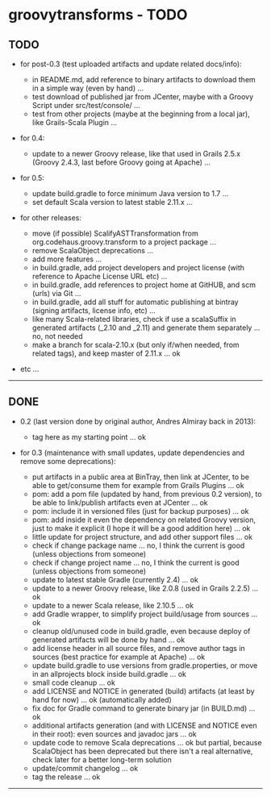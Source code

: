 groovytransforms - TODO
=======================

TODO
----

- for post-0.3 (test uploaded artifacts and update related docs/info):
	- in README.md, add reference to binary artifacts to download them in a simple way (even by hand) ...
	- test download of published jar from JCenter, maybe with a Groovy Script under src/test/console/ ...
	- test from other projects (maybe at the beginning from a local jar), like Grails-Scala Plugin ...

- for 0.4:
	- update to a newer Groovy release, like that used in Grails 2.5.x (Groovy 2.4.3, last before Groovy going at Apache) ...

- for 0.5:
	- update build.gradle to force minimum Java version to 1.7 ...
	- set default Scala version to latest stable 2.11.x ...


- for other releases:
	- move (if possible) ScalifyASTTransformation from org.codehaus.groovy.transform to a project package ...
	- remove ScalaObject deprecations ...
	- add more features ...
	- in build.gradle, add project developers and project license (with reference to Apache License URL etc) ...
	- in build.gradle, add references to project home at GitHUB, and scm (urls) via Git ...
	- in build.gradle, add all stuff for automatic publishing at bintray (signing artifacts, license info, etc) ...
	- like many Scala-related libraries, check if use a scalaSuffix in generated artifacts (_2.10 and _2.11) and generate them separately ... no, not needed
	- make a branch for scala-2.10.x (but only if/when needed, from related tags), and keep master of 2.11.x ... ok


- etc ...

---------------


DONE
----

- 0.2 (last version done by original author, Andres Almiray back in 2013):
	- tag here as my starting point ... ok

- for 0.3 (maintenance with small updates, update dependencies and remove some deprecations):
	- put artifacts in a public area at BinTray, then link at JCenter, to be able to get/consume them for example from Grails Plugins ... ok
	- pom: add a pom file (updated by hand, from previous 0.2 version), to be able to link/publish artifacts even at JCenter ... ok
	- pom: include it in versioned files (just for backup purposes) ... ok
	- pom: add inside it even the dependency on related Groovy version, just to make it explicit (I hope it will be a good addition here) ... ok
	- little update for project structure, and add other support files ... ok
	- check if change package name ... no, I think the current is good (unless objections from someone)
	- check if change project name ... no, I think the current is good (unless objections from someone)
	- update to latest stable Gradle (currently 2.4) ... ok
	- update to a newer Groovy release, like 2.0.8 (used in Grails 2.2.5) ... ok
	- update to a newer Scala release, like 2.10.5 ... ok
	- add Gradle wrapper, to simplify project build/usage from sources ... ok
	- cleanup old/unused code in build.gradle, even because deploy of generated artifacts will be done by hand ... ok
	- add license header in all source files, and remove author tags in sources (best practice for example at Apache) ... ok
	- update build.gradle to use versions from gradle.properties, or move in an allprojects block inside build.gradle ... ok
	- small code cleanup ... ok
	- add LICENSE and NOTICE in generated (build) artifacts (at least by hand for now) ... ok (automatically added)
	- fix doc for Gradle command to generate binary jar (in BUILD.md) ... ok
	- additional artifacts generation (and with LICENSE and NOTICE even in their root): even sources and javadoc jars ... ok
	- update code to remove Scala deprecations ... ok but partial, because ScalaObject has been deprecated but there isn't a real alternative, check later for a better long-term solution
	- update/commit changelog ... ok
	- tag the release ... ok


---------------
